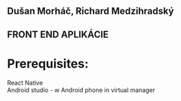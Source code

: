 
## Dušan Morháč, Richard Medzihradský

## FRONT END APLIKÁCIE

# Prerequisites:
React Native\
Android studio - w Android phone in virtual manager

